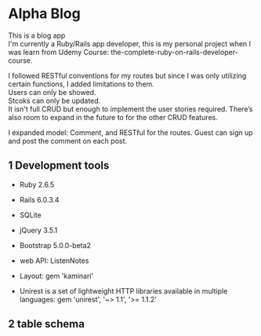 # Alpha Blog

This is a blog app\
I'm currently a Ruby/Rails app developer, this is my personal project when I was learn from Udemy Course: the-complete-ruby-on-rails-developer-course.

I followed RESTful conventions for my routes but since I was only utilizing certain functions, I added limitations to them.\
Users can only be showed.\
Stcoks can only be updated.\
It isn't full CRUD but enough to implement the user stories required. There’s also room to expand in the future to for the other CRUD features.

I expanded model: Comment, and RESTful for the routes. Guest can sign up and post the comment on each post.

## 1 Development tools

- Ruby 2.6.5

- Rails 6.0.3.4

- SQLite

- jQuery 3.5.1

- Bootstrap 5.0.0-beta2

- web API: ListenNotes

- Layout: gem 'kaminari'

- Unirest is a set of lightweight HTTP libraries available in multiple languages: gem 'unirest', '~> 1.1', '>= 1.1.2'

## 2 table schema
